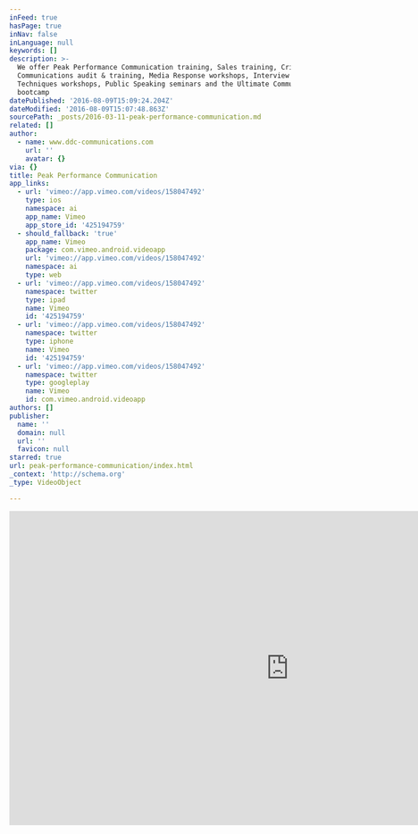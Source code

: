 ```yaml
---
inFeed: true
hasPage: true
inNav: false
inLanguage: null
keywords: []
description: >-
  We offer Peak Performance Communication training, Sales training, Crisis
  Communications audit & training, Media Response workshops, Interview
  Techniques workshops, Public Speaking seminars and the Ultimate Communicator
  bootcamp
datePublished: '2016-08-09T15:09:24.204Z'
dateModified: '2016-08-09T15:07:48.863Z'
sourcePath: _posts/2016-03-11-peak-performance-communication.md
related: []
author:
  - name: www.ddc-communications.com
    url: ''
    avatar: {}
via: {}
title: Peak Performance Communication
app_links:
  - url: 'vimeo://app.vimeo.com/videos/158047492'
    type: ios
    namespace: ai
    app_name: Vimeo
    app_store_id: '425194759'
  - should_fallback: 'true'
    app_name: Vimeo
    package: com.vimeo.android.videoapp
    url: 'vimeo://app.vimeo.com/videos/158047492'
    namespace: ai
    type: web
  - url: 'vimeo://app.vimeo.com/videos/158047492'
    namespace: twitter
    type: ipad
    name: Vimeo
    id: '425194759'
  - url: 'vimeo://app.vimeo.com/videos/158047492'
    namespace: twitter
    type: iphone
    name: Vimeo
    id: '425194759'
  - url: 'vimeo://app.vimeo.com/videos/158047492'
    namespace: twitter
    type: googleplay
    name: Vimeo
    id: com.vimeo.android.videoapp
authors: []
publisher:
  name: ''
  domain: null
  url: ''
  favicon: null
starred: true
url: peak-performance-communication/index.html
_context: 'http://schema.org'
_type: VideoObject

---
```

<iframe src="https://cdn.embedly.com/widgets/media.html?src=https%3A%2F%2Fplayer.vimeo.com%2Fvideo%2F158047492&amp;url=https%3A%2F%2Fvimeo.com%2F158047492&amp;image=http%3A%2F%2Fi.vimeocdn.com%2Fvideo%2F559450141_1280.jpg&amp;key=b7d04c9b404c499eba89ee7072e1c4f7&amp;type=text%2Fhtml&amp;schema=vimeo" width="1000" height="563" scrolling="no" frameborder="0" allowfullscreen="allowfullscreen" style=""></iframe>